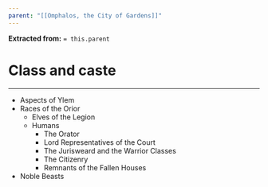 ```yaml
---
parent: "[[Omphalos, the City of Gardens]]"
---
```

**Extracted from:** `= this.parent`
# Class and caste

---

- Aspects of Ylem
- Races of the Orior
	- Elves of the Legion
	- Humans
		- The Orator
		- Lord Representatives of the Court
		- The Jurisweard and the Warrior Classes
		- The Citizenry
		- Remnants of the Fallen Houses
- Noble Beasts